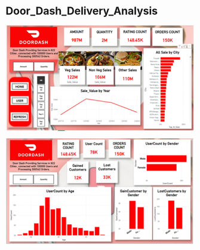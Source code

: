 # Door_Dash_Delivery_Analysis

![image alt](https://github.com/girishvalluri192/Door_Dash_Delivery_Analysis/blob/main/Home_Page.png)


![image alt](https://github.com/girishvalluri192/Door_Dash_Delivery_Analysis/blob/main/User_Performance.png)
